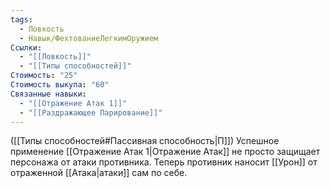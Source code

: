 ```yaml
---
tags:
  - Ловкость
  - Навык/ФехтованиеЛегкимОружием
Ссылки:
  - "[[Ловкость]]"
  - "[[Типы способностей]]"
Стоимость: "25"
Стоимость выкупа: "60"
Связанные навыки:
  - "[[Отражение Атак 1]]"
  - "[[Раздражающее Парирование]]"
---
```

([[Типы способностей#Пассивная способность|П]]) Успешное применение [[Отражение Атак 1|Отражение Атак]] не просто защищает персонажа от атаки противника. Теперь противник наносит [[Урон]] от отраженной [[Атака|атаки]] сам по себе. 